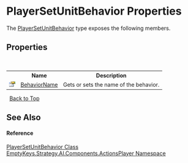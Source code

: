 # PlayerSetUnitBehavior Properties
 

The <a href="T_EmptyKeys_Strategy_AI_Components_ActionsPlayer_PlayerSetUnitBehavior">PlayerSetUnitBehavior</a> type exposes the following members.


## Properties
&nbsp;<table><tr><th></th><th>Name</th><th>Description</th></tr><tr><td>![Public property](media/pubproperty.gif "Public property")</td><td><a href="P_EmptyKeys_Strategy_AI_Components_ActionsPlayer_PlayerSetUnitBehavior_BehaviorName">BehaviorName</a></td><td>
Gets or sets the name of the behavior.</td></tr></table>&nbsp;
<a href="#playersetunitbehavior-properties">Back to Top</a>

## See Also


#### Reference
<a href="T_EmptyKeys_Strategy_AI_Components_ActionsPlayer_PlayerSetUnitBehavior">PlayerSetUnitBehavior Class</a><br /><a href="N_EmptyKeys_Strategy_AI_Components_ActionsPlayer">EmptyKeys.Strategy.AI.Components.ActionsPlayer Namespace</a><br />